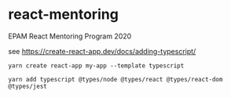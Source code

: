# react-mentoring
EPAM React Mentoring Program 2020

see https://create-react-app.dev/docs/adding-typescript/

```
yarn create react-app my-app --template typescript
```
```
yarn add typescript @types/node @types/react @types/react-dom @types/jest
```